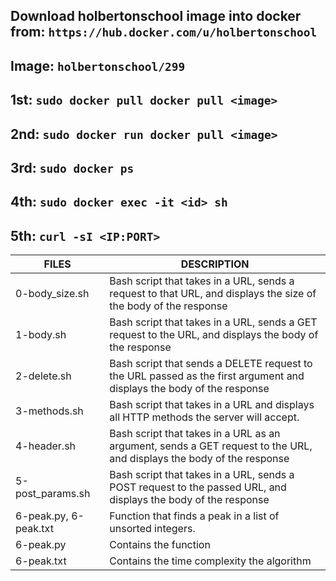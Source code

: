 ## Download holbertonschool image into docker from: `https://hub.docker.com/u/holbertonschool`
## Image: `holbertonschool/299`
## 1st: `sudo docker pull docker pull <image>`
## 2nd: `sudo docker run docker pull <image>`
## 3rd: `sudo docker ps`
## 4th: `sudo docker exec -it <id> sh`
## 5th: `curl -sI <IP:PORT>`

|  FILES  |  DESCRIPTION  |
| ------------- | ------------- |
| 0-body_size.sh | Bash script that takes in a URL, sends a request to that URL, and displays the size of the body of the response |
| 1-body.sh | Bash script that takes in a URL, sends a GET request to the URL, and displays the body of the response |
| 2-delete.sh | Bash script that sends a DELETE request to the URL passed as the first argument and displays the body of the response |
| 3-methods.sh| Bash script that takes in a URL and displays all HTTP methods the server will accept. |
| 4-header.sh | Bash script that takes in a URL as an argument, sends a GET request to the URL, and displays the body of the response |
| 5-post_params.sh | Bash script that takes in a URL, sends a POST request to the passed URL, and displays the body of the response |
| 6-peak.py, 6-peak.txt | Function that finds a peak in a list of unsorted integers. |
| 6-peak.py | Contains the function |
| 6-peak.txt | Contains the time complexity the algorithm |